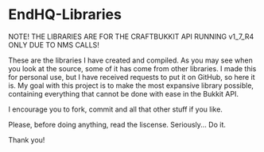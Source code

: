 EndHQ-Libraries
===============

NOTE! THE LIBRARIES ARE FOR THE CRAFTBUKKIT API RUNNING v1_7_R4 ONLY DUE TO NMS CALLS!

These are the libraries I have created and compiled. As you may see when you look at the source, some of it has come from other libraries. I made this for personal use, but I have received requests to put it on GitHub, so here it is. My goal with this project is to make the most expansive library possible, containing everything that cannot be done with ease in the Bukkit API.

I encourage you to fork, commit and all that other stuff if you like.

Please, before doing anything, read the liscense. Seriously... Do it.

Thank you!
